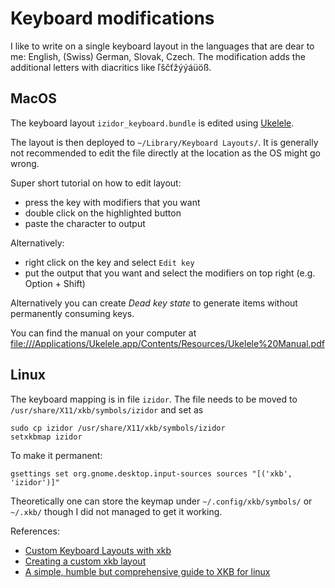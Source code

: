 # Keyboard modifications

I like to write on a single keyboard layout in the languages that are dear to
me: English, (Swiss) German, Slovak, Czech. The modification adds the additional
letters with diacritics like ľščťžýýáüöß.

## MacOS

The keyboard layout `izidor_keyboard.bundle` is edited using
[Ukelele](https://software.sil.org/ukelele/).

The layout is then deployed to `~/Library/Keyboard Layouts/`. It is generally
not recommended to edit the file directly at the location as the OS might go
wrong.

Super short tutorial on how to edit layout:

 - press the key with modifiers that you want
 - double click on the highlighted button
 - paste the character to output

Alternatively:

 - right click on the key and select `Edit key`
 - put the output that you want and select the modifiers on top right (e.g.
   Option + Shift)

Alternatively you can create *Dead key state* to generate items without
permanently consuming keys.

You can find the manual on your computer at
<file:///Applications/Ukelele.app/Contents/Resources/Ukelele%20Manual.pdf>

## Linux

The keyboard mapping is in file `izidor`. The file needs to be moved to
`/usr/share/X11/xkb/symbols/izidor` and set as

```shell
sudo cp izidor /usr/share/X11/xkb/symbols/izidor
setxkbmap izidor
```

To make it permanent:

```shell
gsettings set org.gnome.desktop.input-sources sources "[('xkb', 'izidor')]"
```

Theoretically one can store the keymap under `~/.config/xkb/symbols/` or
`~/.xkb/` though I did not managed to get it working.

References:

 - [Custom Keyboard Layouts with xkb](https://codeaffen.org/2023/09/16/custom-keyboard-layouts-with-xkb/)
 - [Creating a custom xkb layout](https://niklasfasching.de/posts/custom-keyboard-layout/)
 - [A simple, humble but comprehensive guide to XKB for linux](https://medium.com/@damko/a-simple-humble-but-comprehensive-guide-to-xkb-for-linux-6f1ad5e13450)
